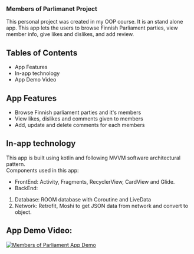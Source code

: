     
### Members of Parlimanet Project

This personal project was created in my OOP course. It is an stand alone app. This app lets the users to browse Finnish Parliament parties, view member info, give likes and dislikes, and add review. 

## Tables of Contents

* App Features
* In-app technology
* App Demo Video


## App Features

* Browse Finnish parliament parties and it's members
* View likes, dislikes and comments given to members 
* Add, update and delete comments for each members

## In-app technology

This app is built using kotlin and following MVVM software architectural pattern.
<br>
Components used in this app:

* FrontEnd: Activity, Fragments, RecyclerView, CardView and Glide.
* BackEnd:
1. Database: ROOM database with Coroutine and LiveData
2. Network: Retrofit, Moshi to get JSON data from network and convert to object.

## App Demo Video:
[![Members of Parliament App Demo](https://gitlab.metropolia.fi/anishm/membersofparliamentproject/uploads/7964d7e09ac510d28f22ed68e3eff582/mainpage.png)](https://www.youtube.com/watch?v=bFu037ZV8Q8&ab_channel=AnishMaharjan)

